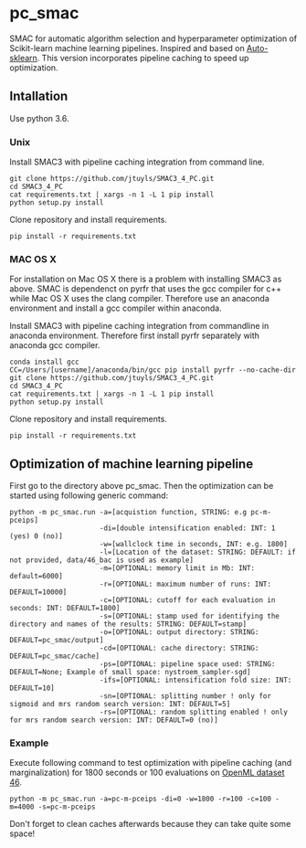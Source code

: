 # pc_smac

SMAC for automatic algorithm selection and hyperparameter optimization of Scikit-learn machine learning pipelines. Inspired and based on [Auto-sklearn](https://github.com/automl/auto-sklearn). This version incorporates pipeline caching to speed up optimization.

## Intallation

Use python 3.6.

### Unix

Install SMAC3 with pipeline caching integration from command line.
```
git clone https://github.com/jtuyls/SMAC3_4_PC.git
cd SMAC3_4_PC
cat requirements.txt | xargs -n 1 -L 1 pip install
python setup.py install
```
Clone repository and install requirements.
```
pip install -r requirements.txt
```

### MAC OS X

For installation on Mac OS X there is a problem with installing SMAC3 as above. SMAC is dependenct on pyrfr that uses the gcc compiler for c++ while Mac OS X uses the clang compiler. Therefore use an anaconda environment and install a gcc compiler within anaconda.

Install SMAC3 with pipeline caching integration from commandline in anaconda environment. Therefore first install pyrfr separately with anaconda gcc compiler.
```
conda install gcc
CC=/Users/[username]/anaconda/bin/gcc pip install pyrfr --no-cache-dir
git clone https://github.com/jtuyls/SMAC3_4_PC.git
cd SMAC3_4_PC
cat requirements.txt | xargs -n 1 -L 1 pip install
python setup.py install
```
Clone repository and install requirements.
```
pip install -r requirements.txt
```

## Optimization of machine learning pipeline

First go to the directory above pc_smac. Then the optimization can be started using following generic command:

```
python -m pc_smac.run -a=[acquistion function, STRING: e.g pc-m-pceips] 
                      -di=[double intensification enabled: INT: 1 (yes) 0 (no)] 
                      -w=[wallclock time in seconds, INT: e.g. 1800]
                      -l=[Location of the dataset: STRING: DEFAULT: if not provided, data/46_bac is used as example]
                      -m=[OPTIONAL: memory limit in Mb: INT: default=6000]
                      -r=[OPTIONAL: maximum number of runs: INT: DEFAULT=10000] 
                      -c=[OPTIONAL: cutoff for each evaluation in seconds: INT: DEFAULT=1800] 
                      -s=[OPTIONAL: stamp used for identifying the directory and names of the results: STRING: DEFAULT=stamp] 
                      -o=[OPTIONAL: output directory: STRING: DEFAULT=pc_smac/output]
                      -cd=[OPTIONAL: cache directory: STRING: DEFAULT=pc_smac/cache]
                      -ps=[OPTIONAL: pipeline space used: STRING: DEFAULT=None; Example of small space: nystroem_sampler-sgd]
                      -ifs=[OPTIONAL: intensification fold size: INT: DEFAULT=10]
                      -sn=[OPTIONAL: splitting number ! only for sigmoid and mrs random search version: INT: DEFAULT=5]
                      -rs=[OPTIONAL: random splitting enabled ! only for mrs random search version: INT: DEFAULT=0 (no)]
```

### Example

Execute following command to test optimization with pipeline caching (and marginalization) for 1800 seconds or 100 evaluations on [OpenML dataset 46](https://www.openml.org/d/46).

```
python -m pc_smac.run -a=pc-m-pceips -di=0 -w=1800 -r=100 -c=100 -m=4000 -s=pc-m-pceips
```

Don't forget to clean caches afterwards because they can take quite some space!


